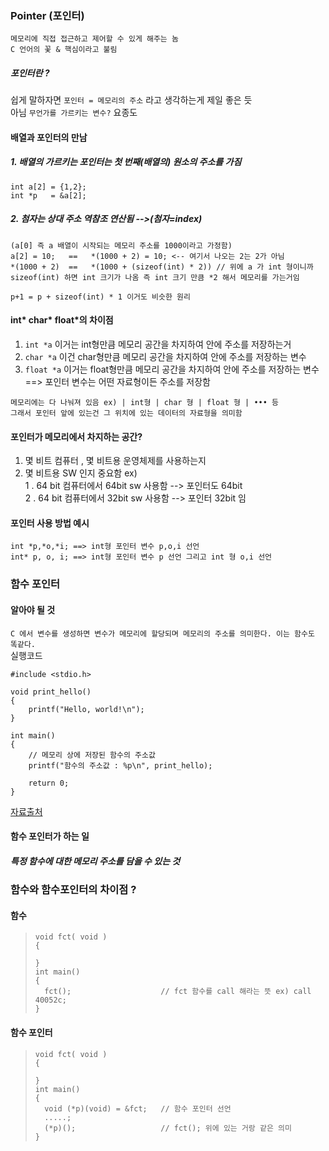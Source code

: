 ### Pointer (포인터)
```
메모리에 직접 접근하고 제어할 수 있게 해주는 놈
C 언어의 꽃 & 핵심이라고 불림
```

##### 포인터란 ?
쉽게 말하자면 `포인터 = 메모리의 주소` 라고 생각하는게 제일 좋은 듯<br>
아님 `무언가를 가르키는 변수?` 요종도

#### 배열과 포인터의 만남

##### 1. 배열의 가르키는 포인터는 첫 번째(배열의) 원소의 주소를 가짐
```
int a[2] = {1,2};
int *p   = &a[2];
```

##### 2. 첨자는 상대 주소 역참조 연산됨 -->(첨자=index)
```
(a[0] 즉 a 배열이 시작되는 메모리 주소를 1000이라고 가정함)
a[2] = 10;   ==   *(1000 + 2) = 10; <-- 여기서 나오는 2는 2가 아님
*(1000 + 2)  ==   *(1000 + (sizeof(int) * 2)) // 위에 a 가 int 형이니까
sizeof(int) 하면 int 크기가 나옴 즉 int 크기 만큼 *2 해서 메모리를 가는거임

p+1 = p + sizeof(int) * 1 이거도 비슷한 원리
```

#### int* char* float*의 차이점
1. `int *a` 이거는 int형만큼 메모리 공간을 차지하여 안에 주소를 저장하는거<br>
2. `char *a` 이건 char형만큼 메모리 공간을 차지하여 안에 주소를 저장하는 변수<br>
3. `float *a` 이거는 float형만큼 메모리 공간을 차지하여 안에 주소를 저장하는 변수<br>
==> 포인터 변수는 어떤 자료형이든 주소를 저장함
```
메모리에는 다 나눠져 있음 ex) | int형 | char 형 | float 형 | ••• 등
그래서 포인터 앞에 있는건 그 위치에 있는 데이터의 자료형을 의미함
```

#### 포인터가 메모리에서 차지하는 공간?
1. 몇 비트 컴퓨터 , 몇 비트용 운영체제를 사용하는지
2. 몇 비트용 SW 인지 중요함
ex)<br>
1 . 64 bit 컴퓨터에서 64bit sw 사용함 --> 포인터도 64bit<br>
2 . 64 bit 컴퓨터에서 32bit sw 사용함 --> 포인터 32bit 임<br>

#### 포인터 사용 방법 예시
```
int *p,*o,*i; ==> int형 포인터 변수 p,o,i 선언
int* p, o, i; ==> int형 포인터 변수 p 선언 그리고 int 형 o,i 선언
```


### 함수 포인터
#### 알아야 될 것
```C 에서 변수를 생성하면 변수가 메모리에 할당되며 메모리의 주소를 의미한다. 이는 함수도 똑같다.```
<br>실행코드

```
#include <stdio.h>

void print_hello()
{
    printf("Hello, world!\n");
}

int main()
{
    // 메모리 상에 저장된 함수의 주소값
    printf("함수의 주소값 : %p\n", print_hello);

    return 0;
}
```
<a href="https://coding-factory.tistory.com/638">자료출처</a>

#### 함수 포인터가 하는 일
##### 특정 함수에 대한 메모리 주소를 담을 수 있는 것
### 함수와 함수포인터의 차이점 ?

#### 함수
> ```
> void fct( void )
> {
> 
> }
> int main()
> {
>   fct();                    // fct 함수를 call 해라는 뜻 ex) call 40052c;
> }
> ```

#### 함수 포인터
> ```
> void fct( void )
> {
> 
> }
> int main()
> {
>   void (*p)(void) = &fct;   // 함수 포인터 선언  
>   .....;
>   (*p)();                   // fct(); 위에 있는 거랑 같은 의미
> }
> ```
